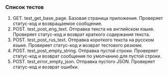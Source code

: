### Список тестов

1. GET. test_get_base_page. Базовая страница приложения. Проверяет статус-код и возвращаемое сообщение.
2. POST. test_post_eng_text. Отправка текста на английском языке. Проверяет статус-код и возврат краткого содержания
   текста.
3. POST. test_post_rus_text. Отправка короткого текста на русском языке. Проверяет статус-код и возврат тестового
   резюме.
4. POST. test_post_empty_string. Отправка пустой строки. Проверяет статус-код и возврат сообщения по умолчанию для
   пустой строки.
5. POST. test_error_empty_json. Отправка пустого JSON. Проверяет статус-код и возврат ошибки.